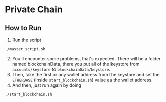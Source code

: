 # Private Chain

## How to Run
1. Run the script
```sh
./master_script.sh
```
2. You'll encounter some problems, that's expected. There will be a folder named blockchainData, there you put all of the keystore from `accounts/keystore` to `blockchainData/keystore`.
3. Then, take the first or any wallet address from the keystore and set the `ETHERBASE` (inside `start_blockchain.sh`) value as the wallet address.
4. And then, just run again by doing
```sh
./start_blockchain.sh
```